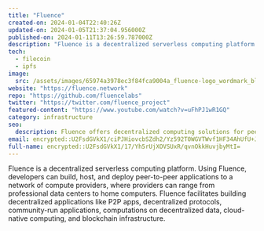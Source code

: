 ```yaml
---
title: "Fluence"
created-on: 2024-01-04T22:40:26Z
updated-on: 2024-01-05T21:37:04.956000Z
published-on: 2024-01-11T13:26:59.787000Z
description: "Fluence is a decentralized serverless computing platform."
tech:
  - filecoin
  - ipfs
image:
  src: /assets/images/65974a3978ec3f84fca9004a_fluence-logo_wordmark_black.png
website: "https://fluence.network"
repo: "https://github.com/fluencelabs"
twitter: "https://twitter.com/fluence_project"
featured-content: "https://www.youtube.com/watch?v=uFhPJ1wR1GQ"
category: infrastructure
seo:
  description: Fluence offers decentralized computing solutions for peer-to-peer applications.
email: encrypted::U2FsdGVkX1/ciPJHiovcbSZdh2/Yz592T0WGVTWvf1HF34AhUfU+JLh5xfT43Wnj
full-name: encrypted::U2FsdGVkX1/17/Yh5rUjXOVSUxR/qvnOkkHuvjbyMtI=
---
```


Fluence is a decentralized serverless computing platform. Using Fluence, developers can build, host, and deploy peer-to-peer applications to a network of compute providers, where providers can range from professional data centers to home computers. Fluence facilitates building decentralized applications like P2P apps, decentralized protocols, community-run applications, computations on decentralized data, cloud-native computing, and blockchain infrastructure.

